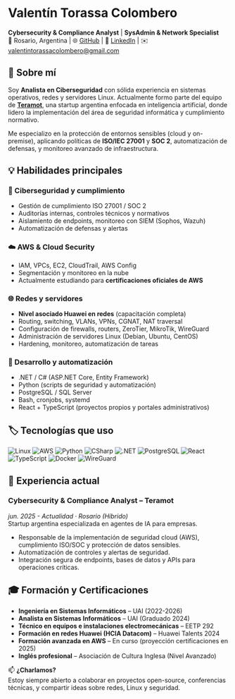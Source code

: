 # Valentín Torassa Colombero

**Cybersecurity & Compliance Analyst** | **SysAdmin & Network Specialist**  
📍 Rosario, Argentina | 🌐 [GitHub](https://github.com/ValeTorassa) | 👤 [LinkedIn](https://linkedin.com/in/valetorassa) | ✉️ valentintorassacolombero@gmail.com

## 🐧 Sobre mí

Soy **Analista en Ciberseguridad** con sólida experiencia en sistemas operativos, redes y servidores Linux. Actualmente formo parte del equipo de **[Teramot](https://teramot.com)**, una startup argentina enfocada en inteligencia artificial, donde lidero la implementación del área de seguridad informática y cumplimiento normativo.

Me especializo en la protección de entornos sensibles (cloud y on-premise), aplicando políticas de **ISO/IEC 27001** y **SOC 2**, automatización de defensas, y monitoreo avanzado de infraestructura.

## 💡 Habilidades principales

### 🔐 Ciberseguridad y cumplimiento
- Gestión de cumplimiento ISO 27001 / SOC 2
- Auditorías internas, controles técnicos y normativos
- Aislamiento de endpoints, monitoreo con SIEM (Sophos, Wazuh)
- Automatización de defensas y alertas

### ☁️ AWS & Cloud Security
- IAM, VPCs, EC2, CloudTrail, AWS Config
- Segmentación y monitoreo en la nube
- Actualmente estudiando para **certificaciones oficiales de AWS**

### 🌐 Redes y servidores
- **Nivel asociado Huawei en redes** (capacitación completa)
- Routing, switching, VLANs, VPNs, CGNAT, NAT traversal
- Configuración de firewalls, routers, ZeroTier, MikroTik, WireGuard
- Administración de servidores Linux (Debian, Ubuntu, CentOS)
- Hardening, monitoreo, automatización de tareas

### 🔧 Desarrollo y automatización
- .NET / C# (ASP.NET Core, Entity Framework)
- Python (scripts de seguridad y automatización)
- PostgreSQL / SQL Server
- Bash, cronjobs, systemd
- React + TypeScript (proyectos propios y portales administrativos)

## 🏷️ Tecnologías que uso

![Linux](https://img.shields.io/badge/-Linux-black?logo=linux&logoColor=white)
![AWS](https://img.shields.io/badge/-AWS-orange?logo=amazon-aws&logoColor=white)
![Python](https://img.shields.io/badge/-Python-3776AB?logo=python&logoColor=white)
![CSharp](https://img.shields.io/badge/-CSharp-239120?logo=c-sharp&logoColor=white)
![.NET](https://img.shields.io/badge/-.NET-512BD4?logo=dotnet&logoColor=white)
![PostgreSQL](https://img.shields.io/badge/-PostgreSQL-336791?logo=postgresql&logoColor=white)
![React](https://img.shields.io/badge/-React-61DAFB?logo=react&logoColor=black)
![TypeScript](https://img.shields.io/badge/-TypeScript-3178C6?logo=typescript&logoColor=white)
![Docker](https://img.shields.io/badge/-Docker-2496ED?logo=docker&logoColor=white)
![WireGuard](https://img.shields.io/badge/-WireGuard-88171A?logo=wireguard&logoColor=white)

## 🧭 Experiencia actual

### **Cybersecurity & Compliance Analyst – Teramot**  
*jun. 2025 - Actualidad · Rosario (Híbrido)*  
Startup argentina especializada en agentes de IA para empresas.  
- Responsable de la implementación de seguridad cloud (AWS), cumplimiento ISO/SOC y protección de datos sensibles.  
- Automatización de controles y alertas de seguridad.  
- Integración segura de endpoints, bases de datos y APIs para operaciones críticas.

## 🎓 Formación y Certificaciones

- **Ingeniería en Sistemas Informáticos** – UAI (2022-2026)  
- **Analista en Sistemas Informáticos** – UAI (Graduado 2024)  
- **Técnico en equipos e instalaciones electromecánicas** – EETP 292  
- **Formación en redes Huawei (HCIA Datacom)** – Huawei Talents 2024  
- **Formación avanzada en AWS** – En curso (proyección certificaciones en 2025)  
- **Inglés profesional** – Asociación de Cultura Inglesa (Nivel Avanzado)

📫 **¿Charlamos?**  
Estoy siempre abierto a colaborar en proyectos open-source, conferencias técnicas, y compartir ideas sobre redes, Linux y seguridad.

